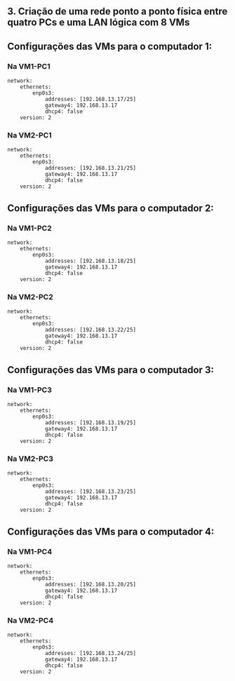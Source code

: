 ## 3. Criação de uma rede ponto a ponto física entre quatro PCs e uma LAN lógica com 8 VMs

## Configurações das VMs para o computador 1:

### Na VM1-PC1

```
network:
    ethernets:
        enp0s3:                              
            addresses: [192.168.13.17/25]    
            gateway4: 192.168.13.17          
            dhcp4: false                     
    version: 2
```

### Na VM2-PC1

```
network:
    ethernets:
        enp0s3:                              
            addresses: [192.168.13.21/25]    
            gateway4: 192.168.13.17          
            dhcp4: false                     
    version: 2
```

## Configurações das VMs para o computador 2:

### Na VM1-PC2

```
network:
    ethernets:
        enp0s3:                              
            addresses: [192.168.13.18/25]    
            gateway4: 192.168.13.17          
            dhcp4: false                     
    version: 2
```

### Na VM2-PC2

```
network:
    ethernets:
        enp0s3:                              
            addresses: [192.168.13.22/25]    
            gateway4: 192.168.13.17          
            dhcp4: false                     
    version: 2
```

## Configurações das VMs para o computador 3:

### Na VM1-PC3

```
network:
    ethernets:
        enp0s3:                              
            addresses: [192.168.13.19/25]    
            gateway4: 192.168.13.17          
            dhcp4: false                     
    version: 2
```

### Na VM2-PC3

```
network:
    ethernets:
        enp0s3:                              
            addresses: [192.168.13.23/25]    
            gateway4: 192.168.13.17          
            dhcp4: false                     
    version: 2
```

## Configurações das VMs para o computador 4:

### Na VM1-PC4

```
network:
    ethernets:
        enp0s3:                              
            addresses: [192.168.13.20/25]    
            gateway4: 192.168.13.17          
            dhcp4: false                     
    version: 2
```

### Na VM2-PC4

```
network:
    ethernets:
        enp0s3:                              
            addresses: [192.168.13.24/25]    
            gateway4: 192.168.13.17          
            dhcp4: false                     
    version: 2
```
